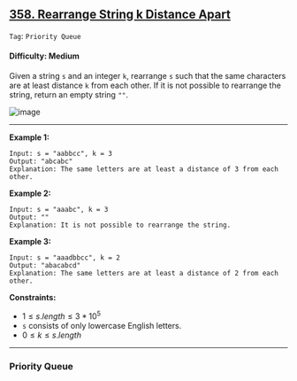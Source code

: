 ## [358. Rearrange String k Distance Apart](https://leetcode.com/problems/rearrange-string-k-distance-apart/)

```Tag```: ```Priority Queue```

#### Difficulty: Medium

Given a string ```s``` and an integer ```k```, rearrange ```s``` such that the same characters are at least distance ```k``` from each other. If it is not possible to rearrange the string, return an empty string ```""```.

![image](https://github.com/quananhle/Python/assets/35042430/fe61a43d-6106-49e8-8e90-b8bf73eaf46a)

---

__Example 1:__
```
Input: s = "aabbcc", k = 3
Output: "abcabc"
Explanation: The same letters are at least a distance of 3 from each other.
```

__Example 2:__
```
Input: s = "aaabc", k = 3
Output: ""
Explanation: It is not possible to rearrange the string.
```

__Example 3:__
```
Input: s = "aaadbbcc", k = 2
Output: "abacabcd"
Explanation: The same letters are at least a distance of 2 from each other.
```

__Constraints:__

- $1 \le s.length \le 3 * 10^{5}$
- ```s``` consists of only lowercase English letters.
- $0 \le k \le s.length$

---

### Priority Queue

```Python

```
